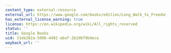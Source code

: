 ```yaml
---
content_type: external-resource
external_url: https://www.google.com/books/edition/Long_Walk_to_Freedom/RHwLqVrnXgIC?hl=en&gbpv=1
has_external_license_warning: true
license: https://en.wikipedia.org/wiki/All_rights_reserved
status: ''
title: Google Books
uid: 31eb282a-5096-4492-abaf-2b2d6f9b4eca
wayback_url: ''
---
```

